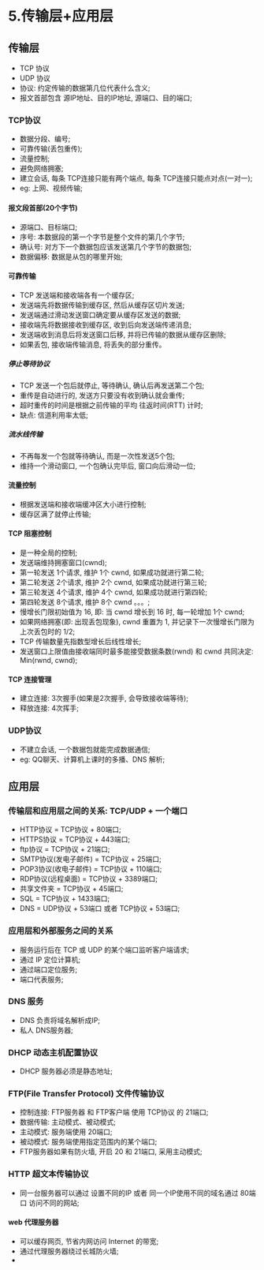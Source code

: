 # 5.传输层+应用层
## 传输层
- TCP 协议
- UDP 协议
- 协议: 约定传输的数据第几位代表什么含义;
- 报文首部包含 源IP地址、目的IP地址, 源端口、目的端口;

### TCP协议
- 数据分段、编号;
- 可靠传输(丢包重传);
- 流量控制;
- 避免网络拥塞;
- 建立会话, 每条 TCP连接只能有两个端点, 每条 TCP连接只能点对点(一对一);
- eg: 上网、视频传输;

#### 报文段首部(20个字节)
- 源端口、目标端口;
- 序号: 本数据段的第一个字节是整个文件的第几个字节;
- 确认号: 对方下一个数据包应该发送第几个字节的数据包;
- 数据偏移: 数据是从包的哪里开始;

#### 可靠传输
- TCP 发送端和接收端各有一个缓存区;
- 发送端先将数据传输到缓存区, 然后从缓存区切片发送;
- 发送端通过滑动发送窗口确定要从缓存区发送的数据;
- 接收端先将数据接收到缓存区, 收到后向发送端传递消息;
- 发送端收到消息后将发送窗口后移, 并将已传输的数据从缓存区删除;
- 如果丢包, 接收端传输消息, 将丢失的部分重传。

##### 停止等待协议
- TCP 发送一个包后就停止, 等待确认, 确认后再发送第二个包;
- 重传是自动进行的, 发送方只要没有收到确认就会重传;
- 超时重传的时间是根据之前传输的平均 往返时间(RTT) 计时;
- 缺点: 信道利用率太低;

##### 流水线传输
- 不再每发一个包就等待确认, 而是一次性发送5个包;
- 维持一个滑动窗口, 一个包确认完毕后, 窗口向后滑动一位;

#### 流量控制 
- 根据发送端和接收端缓冲区大小进行控制;
- 缓存区满了就停止传输;

#### TCP 阻塞控制
- 是一种全局的控制;
- 发送端维持拥塞窗口(cwnd);
- 第一轮发送 1个请求, 维护 1个 cwnd, 如果成功就进行第二轮;
- 第二轮发送 2个请求, 维护 2个 cwnd, 如果成功就进行第三轮;
- 第三轮发送 4个请求, 维护 4个 cwnd, 如果成功就进行第四轮;
- 第四轮发送 8个请求, 维护 8个 cwnd 。。。;
- 慢增长门限初始值为 16, 即: 当 cwnd 增长到 16 时, 每一轮增加 1个 cwnd;
- 如果网络拥塞(即: 出现丢包现象), cwnd 重置为 1, 并记录下一次慢增长门限为上次丢包时的 1/2;
- TCP 传输数量先指数型增长后线性增长;
- 发送窗口上限值由接收端同时最多能接受数据条数(rwnd) 和 cwnd 共同决定: Min(rwnd, cwnd);

#### TCP 连接管理
- 建立连接: 3次握手(如果是2次握手, 会导致接收端等待);
- 释放连接: 4次挥手;

### UDP协议
- 不建立会话, 一个数据包就能完成数据通信;
- eg: QQ聊天、计算机上课时的多播、DNS 解析;

## 应用层
### 传输层和应用层之间的关系: TCP/UDP + 一个端口
- HTTP协议 = TCP协议 + 80端口;
- HTTPS协议 = TCP协议 + 443端口;
- ftp协议 = TCP协议 + 21端口;
- SMTP协议(发电子邮件) = TCP协议 + 25端口;
- POP3协议(收电子邮件) = TCP协议 + 110端口;
- RDP协议(远程桌面) = TCP协议 + 3389端口;
- 共享文件夹 = TCP协议 + 45端口;
- SQL = TCP协议 + 1433端口;
- DNS = UDP协议 + 53端口 或者 TCP协议 + 53端口;

### 应用层和外部服务之间的关系
- 服务运行后在 TCP 或 UDP 的某个端口监听客户端请求;
- 通过 IP 定位计算机;
- 通过端口定位服务;
- 端口代表服务;

### DNS 服务
- DNS 负责将域名解析成IP;
- 私人 DNS服务器;

### DHCP 动态主机配置协议
- DHCP 服务器必须是静态地址;

### FTP(File Transfer Protocol) 文件传输协议
- 控制连接: FTP服务器 和 FTP客户端 使用 TCP协议 的 21端口;
- 数据传输: 主动模式、被动模式;
- 主动模式: 服务端使用 20端口;
- 被动模式: 服务端使用指定范围内的某个端口; 
- FTP服务器如果有防火墙, 开启 20 和 21端口, 采用主动模式;

### HTTP 超文本传输协议
- 同一台服务器可以通过 设置不同的IP 或者 同一个IP使用不同的域名通过 80端口 访问不同的网站;

#### web 代理服务器
- 可以缓存网页, 节省内网访问 Internet 的带宽;
- 通过代理服务器绕过长城防火墙;
- 